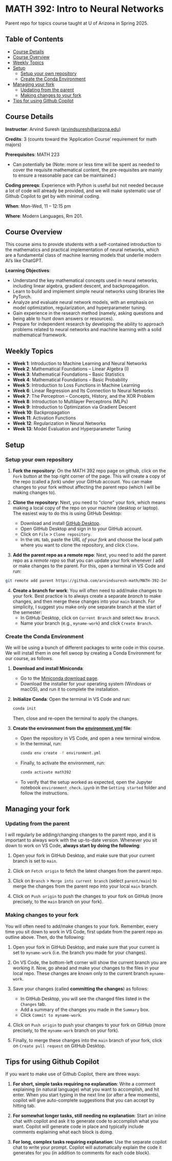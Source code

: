 # MATH 392: Intro to Neural Networks
Parent repo for topics course taught at U of Arizona in Spring 2025.

## Table of Contents

- [Course Details](#course-details)
- [Course Overview](#course-overview)
- [Weekly Topics](#weekly-topics)
- [Setup](#setup)
  - [Setup your own repository](#setup-your-own-repository)
  - [Create the Conda Environment](#create-the-conda-environment)
- [Managing your fork](#managing-your-fork)
  - [Updating from the parent](#updating-from-the-parent)
  - [Making changes to your fork](#making-changes-to-your-fork)
- [Tips for using Github Copilot](#tips-for-using-github-copilot)

## Course Details

**Instructor**: Arvind Suresh ([arvindsuresh@arizona.edu](arvindsuresh@arizona.edu))

**Credits**: 3 (counts toward the ‘Application Course’ requirement for math majors)

**Prerequisites**: MATH 223 
- Can potentially be
(Note: more or less time will be spent as needed to cover the requisite mathematical content, the pre-requisites are mainly to ensure a reasonable pace can be maintained.)

**Coding prereqs**: Experience with Python is useful but not needed because a lot of code will already be provided, and we will make systematic use of Github Copilot to get by with minimal coding.


**When**: Mon-Wed, 11 – 12:15 pm

**Where**: Modern Languages, Rm 201.

## Course Overview
This course aims to provide students with a self-contained introduction to the mathematics and practical implementation of neural networks, which are a fundamental class of machine learning models that underlie modern AI’s like ChatGPT. 

**Learning Objectives**:
- Understand the key mathematical concepts used in neural networks, including linear algebra, gradient descent, and backpropagation.
- Learn to build and implement simple neural networks using libraries like PyTorch.
- Analyze and evaluate neural network models, with an emphasis on model optimization, regularization, and hyperparameter tuning.
- Gain experience in the research method (namely, asking questions and being able to hunt down answers or resources).
- Prepare for independent research by developing the ability to approach problems related to neural networks and machine learning with a solid mathematical framework.

## Weekly Topics

- **Week 1**: Introduction to Machine Learning and Neural Networks
- **Week 2**: Mathematical Foundations – Linear Algebra (I)
- **Week 3**: Mathematical Foundations – Basic Statistics
- **Week 4**: Mathematical Foundations – Basic Probability
- **Week 5**: Introduction to Loss Functions in Machine Learning
- **Week 6**: Linear Regression and Its Connection to Neural Networks
- **Week 7**: The Perceptron – Concepts, History, and the XOR Problem
- **Week 8**: Introduction to Multilayer Perceptrons (MLPs)
- **Week 9**: Introduction to Optimization via Gradient Descent
- **Week 10**: Backpropagation
- **Week 11**: Activation Functions
- **Week 12**: Regularization in Neural Networks
- **Week 13**: Model Evaluation and Hyperparameter Tuning

## Setup

### Setup your own repository

1. **Fork the repository**: On the MATH 392 repo page on github, click on the `Fork` button at the top right corner of the page. This will create a copy of the repo (called a *fork*) under your GitHub account. You can make changes to your fork without affecting the parent repo (which I will be making changes to).

2. **Clone the repository**: Next, you need to "clone" your fork, which means making a local copy of the repo on your machine (desktop or laptop). The easiest way to do this is using GitHub Desktop:
   - Download and install [GitHub Desktop](https://desktop.github.com/).
   - Open GitHub Desktop and sign in to your GitHub account.
   - Click on `File` > `Clone repository`.
   - In the `URL` tab, paste the URL *of your fork* and choose the local path where you want to clone the repository, and click `Clone`.

3. **Add the parent repo as a remote repo**: Next, you need to add the parent repo as a *remote repo* so that you can update your fork whenever I add or make changes to the parent. For this, open a terminal in VS Code and run:
```bash
git remote add parent https://github.com/arvindsuresh-math/MATH-392-Intro-to-neural-networks.git
```
4. **Create a branch for work**: You will often need to add/make changes to your fork. Best practice is to always create a separate *branch* to make changes, and then merge these changes into your `main` branch. For simplicity, I suggest you make only one separate branch at the start of the semester:
   - In GitHub Desktop, click on `Current Branch` and select `New Branch`.
   - Name your branch (e.g., `myname-work`) and click `Create Branch`.

### Create the Conda Environment

We will be using a bunch of different packages to write code in this course. We will install them in one fell swoop by creating a Conda Environment for our course, as follows. 

1. **Download and install Miniconda**:
   - Go to the [Miniconda download page](https://docs.conda.io/en/latest/miniconda.html).
   - Download the installer for your operating system (Windows or macOS), and run it to complete the installation.

2. **Initialize Conda**: Open the terminal in VS Code and run: 
   ```bash
   conda init
   ```
   Then, close and re-open the terminal to apply the changes. 

3. **Create the environment from the [environment.yml](http://_vscodecontentref_/1) file**:
   - Open the repository in VS Code, and open a new terminal window.
   - In the terminal, run:
      ```bash
      conda env create -f environment.yml
      ```
   - Finally, to activate the environment, run:
      ```bash
      conda activate math392
      ```
   - To verify that the setup worked as expected, open the Jupyter notebook `environment_check.ipynb` in the `Getting started` folder and follow the instructions.

## Managing your fork

### Updating from the parent

I will regularly be adding/changing changes to the parent repo, and it is important to always work with the up-to-date version. Whenever you sit down to work on VS Code, **always start by doing the following**:

1. Open your fork in GitHub Desktop, and make sure that your current branch is set to `main`.

2. Click on `Fetch origin` to fetch the latest changes from the parent repo. 

2. Click on `Branch` > `Merge into current branch` (select `parent/main`) to merge the changes from the parent repo into your local `main` branch.

3. Click on `Push origin` to push the changes to your fork on GitHub (more precisely, to the `main` branch on your fork).

### Making changes to your fork

You will often need to add/make changes to your fork. Remember, every time you sit down to work in VS Code, first update from the parent repo as outline above. Then, do the following:

1. Open your fork in GitHub Desktop, and make sure that your current is set to `myname-work` (i.e. the branch you made for your changes).

2. On VS Code, the bottom-left corner will show the current branch you are working it. Now, go ahead and make your changes to the files in your local repo. These changes are known only to the current branch `myname-work`.

3. Save your changes (called **committing the changes**) as follows:
   - In GitHub Desktop, you will see the changed files listed in the `Changes` tab.
   - Add a summary of the changes you made in the `Summary` box.
   - Click `Commit to myname-work`.

4. Click on `Push origin` to push your changes to your fork on GitHub (more precisely, to the `myname-work` branch on your fork).

5. Finally, to merge these changes into the `main` branch of your fork, click on `Create pull request` on GitHub Desktop. 

## Tips for using Github Copilot

If you want to make use of Github Copilot, there are three ways:
1. **For short, simple tasks requiring no explanation**: Write a comment explaining (in natural language) what you want to accomplish, and hit enter. When you start typing in the next line (or after a few moments), copilot will give auto-complete suggestions that you can accept by hitting tab.

2. **For somewhat longer tasks, still needing no explanation**:
Start an inline chat with copilot and ask it to generate code to accomplish what you want. Copilot will generate code in place and typically include comments explaining what each block is doing.

3. **For long, complex tasks requiring explanation**: 
Use the separate copilot chat to write your prompt. Copilot will automatically explain the code it generates for you (in addition to comments for each code block).

